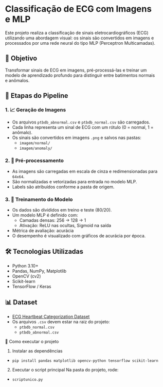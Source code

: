 # Classificação de ECG com Imagens e MLP

Este projeto realiza a classificação de sinais eletrocardiográficos (ECG) utilizando uma abordagem visual: os sinais são convertidos em imagens e processados por uma rede neural do tipo MLP (Perceptron Multicamadas).

## 🧠 Objetivo

Transformar sinais de ECG em imagens, pré-processá-las e treinar um modelo de aprendizado profundo para distinguir entre batimentos normais e anômalos.

## 📂 Etapas do Pipeline

### 1. 📈 Geração de Imagens

- Os arquivos `ptbdb_abnormal.csv` e `ptbdb_normal.csv` são carregados.
- Cada linha representa um sinal de ECG com um rótulo (0 = normal, 1 = anômalo).
- Os sinais são convertidos em imagens `.png` e salvos nas pastas:
  - `imagem/normal/`
  - `imagem/anomaly/`

### 2. 🧼 Pré-processamento

- As imagens são carregadas em escala de cinza e redimensionadas para `64x64`.
- São normalizadas e vetorizadas para entrada no modelo MLP.
- Labels são atribuídos conforme a pasta de origem.

### 3. 🧪 Treinamento do Modelo

- Os dados são divididos em treino e teste (80/20).
- Um modelo MLP é definido com:
  - Camadas densas: 256 → 128 → 1
  - Ativação: ReLU nas ocultas, Sigmoid na saída
- Métrica de avaliação: acurácia
- O desempenho é visualizado com gráficos de acurácia por época.

## 🛠️ Tecnologias Utilizadas

- Python 3.10+
- Pandas, NumPy, Matplotlib
- OpenCV (cv2)
- Scikit-learn
- TensorFlow / Keras

## 📊 Dataset

- [ECG Heartbeat Categorization Dataset](https://www.kaggle.com/datasets/shayanfazeli/heartbeat)
- Os arquivos `.csv` devem estar na raiz do projeto:
  - `ptbdb_normal.csv`
  - `ptbdb_abnormal.csv`

 🚀 Como executar o projeto
1. Instalar as dependências
  - `pip install pandas matplotlib opencv-python tensorflow scikit-learn`

2. Executar o script principal
Na pasta do projeto, rode:
  - `scriptunico.py`

